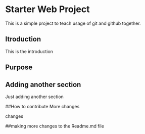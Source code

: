 # Starter Web Project

This is a simple project to teach usage of git and github together.

## Itroduction
This is the introduction

## Purpose

## Adding another section
Just adding another section

##How to contribute
More changes

changes

##making more changes to the Readme.md file
